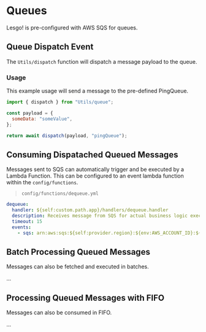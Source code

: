 # Queues

Lesgo! is pre-configured with AWS SQS for queues.

## Queue Dispatch Event

The `Utils/dispatch` function will dispatch a message payload to the queue.

### Usage

This example usage will send a message to the pre-defined PingQueue.

```js
import { dispatch } from "Utils/queue";

const payload = {
  someData: "someValue",
};

return await dispatch(payload, "pingQueue");
```

## Consuming Dispatached Queued Messages

Messages sent to SQS can automatically trigger and be executed by a Lambda Function. This can be configured to an event lambda function within the `config/functions`.

> `config/functions/dequeue.yml`
```yml
dequeue:
  handler: ${self:custom.path.app}/handlers/dequeue.handler
  description: Receives message from SQS for actual business logic execution
  timeout: 15
  events:
    - sqs: arn:aws:sqs:${self:provider.region}:${env:AWS_ACCOUNT_ID}:${self:provider.stackName}-dequeue
```

## Batch Processing Queued Messages

Messages can also be fetched and executed in batches.

...

## Processing Queued Messages with FIFO

Messages can also be consumed in FIFO.

...